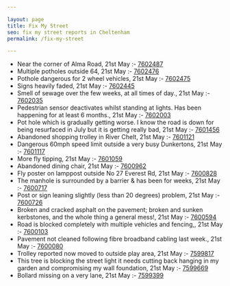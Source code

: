 ```yaml
---

layout: page
title: Fix My Street
seo: fix my street reports in Cheltenham
permalink: /fix-my-street

---
```


<!-- fix_marker starts -->

- Near the corner of Alma Road, 21st May :- [7602487](https://www.fixmystreet.com/report/7602487)
- Multiple potholes outside 64, 21st May :- [7602476](https://www.fixmystreet.com/report/7602476)
- Pothole dangerous for 2 wheel vehicles, 21st May :- [7602475](https://www.fixmystreet.com/report/7602475)
- Signs heavily faded, 21st May :- [7602445](https://www.fixmystreet.com/report/7602445)
- Smell of sewage over the few weeks, at all times of day., 21st May :- [7602035](https://www.fixmystreet.com/report/7602035)
- Pedestrian sensor deactivates whilst standing at lights. Has been happening for at least 6 months., 21st May :- [7602003](https://www.fixmystreet.com/report/7602003)
- Pot hole which is gradually getting worse. I know the road is down for being resurfaced in July but it is getting really bad, 21st May :- [7601456](https://www.fixmystreet.com/report/7601456)
- Abandoned shopping trolley in River Chelt, 21st May :- [7601121](https://www.fixmystreet.com/report/7601121)
- Dangerous 60mph speed limit outside a very busy Dunkertons, 21st May :- [7601117](https://www.fixmystreet.com/report/7601117)
- More fly tipping, 21st May :- [7601059](https://www.fixmystreet.com/report/7601059)
- Abandoned dining chair, 21st May :- [7600962](https://www.fixmystreet.com/report/7600962)
- Fly poster on lamppost outside No 27 Everest Rd, 21st May :- [7600828](https://www.fixmystreet.com/report/7600828)
- The manhole is surrounded by a barrier & has been for weeks, 21st May :- [7600717](https://www.fixmystreet.com/report/7600717)
- Post or sign leaning slightly (less than 20 degrees) problem, 21st May :- [7600726](https://www.fixmystreet.com/report/7600726)
- Broken and cracked asphalt on the pavement; broken and sunken kerbstones, and the whole thing a general mess!, 21st May :- [7600594](https://www.fixmystreet.com/report/7600594)
- Road is blocked completely with multiple vehicles and fencing,, 21st May :- [7600103](https://www.fixmystreet.com/report/7600103)
- Pavement not cleaned following fibre broadband cabling last week., 21st May :- [7600080](https://www.fixmystreet.com/report/7600080)
- Trolley reported now moved to outside play area, 21st May :- [7599817](https://www.fixmystreet.com/report/7599817)
- This tree is blocking the street light it needs cutting back hanging in my garden and compromising my wall foundation, 21st May :- [7599669](https://www.fixmystreet.com/report/7599669)
- Bollard missing on a very lane, 21st May :- [7599399](https://www.fixmystreet.com/report/7599399)

<!-- fix_marker ends -->